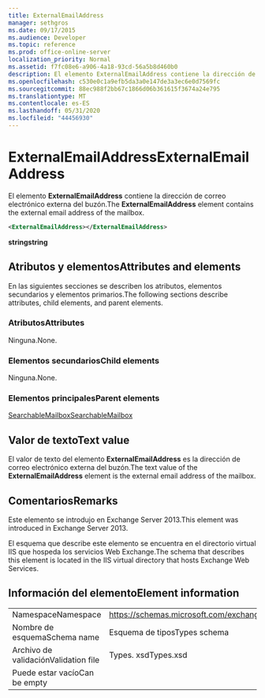 ```yaml
---
title: ExternalEmailAddress
manager: sethgros
ms.date: 09/17/2015
ms.audience: Developer
ms.topic: reference
ms.prod: office-online-server
localization_priority: Normal
ms.assetid: f7fc08e6-a906-4a18-93cd-56a5b8d460b0
description: El elemento ExternalEmailAddress contiene la dirección de correo electrónico externa del buzón.
ms.openlocfilehash: c530e0c1a9efb5da3a0e147de3a3ec6e0d7569fc
ms.sourcegitcommit: 88ec988f2bb67c1866d06b361615f3674a24e795
ms.translationtype: MT
ms.contentlocale: es-ES
ms.lasthandoff: 05/31/2020
ms.locfileid: "44456930"
---
```

# <a name="externalemailaddress"></a><span data-ttu-id="53c23-103">ExternalEmailAddress</span><span class="sxs-lookup"><span data-stu-id="53c23-103">ExternalEmailAddress</span></span>

<span data-ttu-id="53c23-104">El elemento **ExternalEmailAddress** contiene la dirección de correo electrónico externa del buzón.</span><span class="sxs-lookup"><span data-stu-id="53c23-104">The **ExternalEmailAddress** element contains the external email address of the mailbox.</span></span> 
  
```XML
<ExternalEmailAddress></ExternalEmailAddress>
```

<span data-ttu-id="53c23-105">**string**</span><span class="sxs-lookup"><span data-stu-id="53c23-105">**string**</span></span>

## <a name="attributes-and-elements"></a><span data-ttu-id="53c23-106">Atributos y elementos</span><span class="sxs-lookup"><span data-stu-id="53c23-106">Attributes and elements</span></span>

<span data-ttu-id="53c23-107">En las siguientes secciones se describen los atributos, elementos secundarios y elementos primarios.</span><span class="sxs-lookup"><span data-stu-id="53c23-107">The following sections describe attributes, child elements, and parent elements.</span></span>
  
### <a name="attributes"></a><span data-ttu-id="53c23-108">Atributos</span><span class="sxs-lookup"><span data-stu-id="53c23-108">Attributes</span></span>

<span data-ttu-id="53c23-109">Ninguna.</span><span class="sxs-lookup"><span data-stu-id="53c23-109">None.</span></span>
  
### <a name="child-elements"></a><span data-ttu-id="53c23-110">Elementos secundarios</span><span class="sxs-lookup"><span data-stu-id="53c23-110">Child elements</span></span>

<span data-ttu-id="53c23-111">Ninguna.</span><span class="sxs-lookup"><span data-stu-id="53c23-111">None.</span></span>
  
### <a name="parent-elements"></a><span data-ttu-id="53c23-112">Elementos principales</span><span class="sxs-lookup"><span data-stu-id="53c23-112">Parent elements</span></span>

[<span data-ttu-id="53c23-113">SearchableMailbox</span><span class="sxs-lookup"><span data-stu-id="53c23-113">SearchableMailbox</span></span>](searchablemailbox.md)
  
## <a name="text-value"></a><span data-ttu-id="53c23-114">Valor de texto</span><span class="sxs-lookup"><span data-stu-id="53c23-114">Text value</span></span>

<span data-ttu-id="53c23-115">El valor de texto del elemento **ExternalEmailAddress** es la dirección de correo electrónico externa del buzón.</span><span class="sxs-lookup"><span data-stu-id="53c23-115">The text value of the **ExternalEmailAddress** element is the external email address of the mailbox.</span></span> 
  
## <a name="remarks"></a><span data-ttu-id="53c23-116">Comentarios</span><span class="sxs-lookup"><span data-stu-id="53c23-116">Remarks</span></span>

<span data-ttu-id="53c23-117">Este elemento se introdujo en Exchange Server 2013.</span><span class="sxs-lookup"><span data-stu-id="53c23-117">This element was introduced in Exchange Server 2013.</span></span>
  
<span data-ttu-id="53c23-118">El esquema que describe este elemento se encuentra en el directorio virtual IIS que hospeda los servicios Web Exchange.</span><span class="sxs-lookup"><span data-stu-id="53c23-118">The schema that describes this element is located in the IIS virtual directory that hosts Exchange Web Services.</span></span>
  
## <a name="element-information"></a><span data-ttu-id="53c23-119">Información del elemento</span><span class="sxs-lookup"><span data-stu-id="53c23-119">Element information</span></span>

|||
|:-----|:-----|
|<span data-ttu-id="53c23-120">Namespace</span><span class="sxs-lookup"><span data-stu-id="53c23-120">Namespace</span></span>  <br/> |https://schemas.microsoft.com/exchange/services/2006/types  <br/> |
|<span data-ttu-id="53c23-121">Nombre de esquema</span><span class="sxs-lookup"><span data-stu-id="53c23-121">Schema name</span></span>  <br/> |<span data-ttu-id="53c23-122">Esquema de tipos</span><span class="sxs-lookup"><span data-stu-id="53c23-122">Types schema</span></span>  <br/> |
|<span data-ttu-id="53c23-123">Archivo de validación</span><span class="sxs-lookup"><span data-stu-id="53c23-123">Validation file</span></span>  <br/> |<span data-ttu-id="53c23-124">Types. xsd</span><span class="sxs-lookup"><span data-stu-id="53c23-124">Types.xsd</span></span>  <br/> |
|<span data-ttu-id="53c23-125">Puede estar vacío</span><span class="sxs-lookup"><span data-stu-id="53c23-125">Can be empty</span></span>  <br/> ||
   


